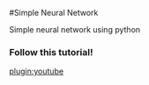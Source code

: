 #Simple Neural Network

Simple neural network using python

### Follow this tutorial!
[plugin:youtube](https://www.youtube.com/watch?v=kft1AJ9WVDk)
